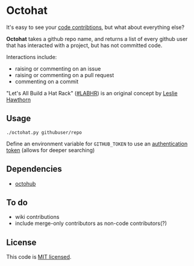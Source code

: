 # Octohat

It's easy to see your [code contribtions](https://help.github.com/articles/why-are-my-contributions-not-showing-up-on-my-profile/), but what about everything else?

**Octohat** takes a github repo name, and returns a list of every github user that has interacted with a project, but has not committed code. 

Interactions include: 

 * raising or commenting on an issue
 * raising or commenting on a pull request
 * commenting on a commit

"Let's All Build a Hat Rack" ([#LABHR](https://twitter.com/search?q=%23LABHR&src=typd)) is an original concept by [Leslie Hawthorn](http://hawthornlandings.org/2015/02/13/a-place-to-hang-your-hat/)

## Usage

`./octohat.py githubuser/repo`

Define an environment variable for `GITHUB_TOKEN` to use an [authentication token](https://help.github.com/articles/creating-an-access-token-for-command-line-use/) (allows for deeper searching)

## Dependencies

 * [octohub](https://github.com/turnkeylinux/octohub)

## To do

 * wiki contributions
 * include merge-only contributors as non-code contributors(?)

## License

This code is [MIT licensed](https://github.com/bulletproofnetworks/coco/blob/master/LICENSE).

